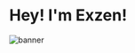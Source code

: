 # Hey! I'm Exzen!
![banner](https://cdn.discordapp.com/banners/1081437726424957010/b3048e74453be8fac694b7fb813593ba.png?size=1024)
